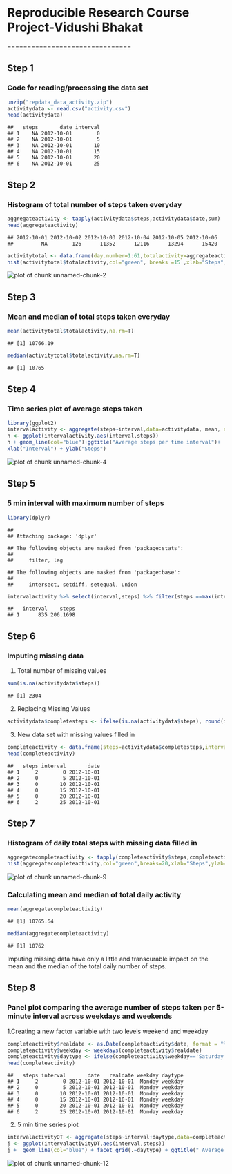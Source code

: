 #   Reproducible Research Course Project-Vidushi Bhakat
===============================
## Step 1  
### Code for reading/processing the data set

```r
unzip("repdata_data_activity.zip")
activitydata <- read.csv("activity.csv")
head(activitydata)
```

```
##   steps       date interval
## 1    NA 2012-10-01        0
## 2    NA 2012-10-01        5
## 3    NA 2012-10-01       10
## 4    NA 2012-10-01       15
## 5    NA 2012-10-01       20
## 6    NA 2012-10-01       25
```
## Step 2   
### Histogram of total number of steps taken everyday


```r
aggregateactivity <- tapply(activitydata$steps,activitydata$date,sum)
head(aggregateactivity)
```

```
## 2012-10-01 2012-10-02 2012-10-03 2012-10-04 2012-10-05 2012-10-06 
##         NA        126      11352      12116      13294      15420
```

```r
activitytotal <- data.frame(day.number=1:61,totalactivity=aggregateactivity)
hist(activitytotal$totalactivity,col="green", breaks =15 ,xlab="Steps",ylab="Frequency",main="Total Steps Histogram")
```

![plot of chunk unnamed-chunk-2](figure/unnamed-chunk-2-1.png)

## Step 3  
### Mean and median of total steps taken everyday

```r
mean(activitytotal$totalactivity,na.rm=T)
```

```
## [1] 10766.19
```

```r
median(activitytotal$totalactivity,na.rm=T)
```

```
## [1] 10765
```



##  Step 4  
###  Time series plot of average steps taken 
 
 ```r
 library(ggplot2)
 intervalactivity <- aggregate(steps~interval,data=activitydata, mean, na.action=na.omit)
 h <- ggplot(intervalactivity,aes(interval,steps))
 h + geom_line(col="blue")+ggtitle("Average steps per time interval")+
 xlab("Interval") + ylab("Steps")
 ```
 
 ![plot of chunk unnamed-chunk-4](figure/unnamed-chunk-4-1.png)



##   Step 5   
###   5 min interval with maximum number of steps
 
 ```r
 library(dplyr)
 ```
 
 ```
 ## 
 ## Attaching package: 'dplyr'
 ```
 
 ```
 ## The following objects are masked from 'package:stats':
 ## 
 ##     filter, lag
 ```
 
 ```
 ## The following objects are masked from 'package:base':
 ## 
 ##     intersect, setdiff, setequal, union
 ```
 
 ```r
 intervalactivity %>% select(interval,steps) %>% filter(steps ==max(intervalactivity$steps))
 ```
 
 ```
 ##   interval    steps
 ## 1      835 206.1698
 ```

## Step 6  
### Imputing missing data 
1. Total number of missing values

```r
sum(is.na(activitydata$steps))
```

```
## [1] 2304
```

2. Replacing Missing Values

```r
activitydata$completesteps <- ifelse(is.na(activitydata$steps), round(intervalactivity$steps[match(activitydata$interval, intervalactivity$interval)],0), activitydata$steps)
```

3. New data set with missing values filled in

```r
completeactivity <- data.frame(steps=activitydata$completesteps,interval=activitydata$interval,date=activitydata$date)
head(completeactivity)
```

```
##   steps interval       date
## 1     2        0 2012-10-01
## 2     0        5 2012-10-01
## 3     0       10 2012-10-01
## 4     0       15 2012-10-01
## 5     0       20 2012-10-01
## 6     2       25 2012-10-01
```


## Step 7
### Histogram of daily total steps with missing data filled in

```r
aggregatecompleteactivity <- tapply(completeactivity$steps,completeactivity$date, sum)
hist(aggregatecompleteactivity,col="green",breaks=20,xlab="Steps",ylab="Frequency",main="Total Steps Histogram")
```

![plot of chunk unnamed-chunk-9](figure/unnamed-chunk-9-1.png)


### Calculating mean and median of total daily activity 

```r
mean(aggregatecompleteactivity)
```

```
## [1] 10765.64
```

```r
median(aggregatecompleteactivity)
```

```
## [1] 10762
```
Imputing missing data have only a little and transcurable impact on the mean and the median of the total daily number of steps.


## Step 8
### Panel plot comparing the average number of steps taken per 5-minute interval across weekdays and weekends

1.Creating a new factor variable with two levels weekend and weekday

```r
completeactivity$realdate <- as.Date(completeactivity$date, format = "%Y-%m-%d")
completeactivity$weekday <- weekdays(completeactivity$realdate)
completeactivity$daytype <- ifelse(completeactivity$weekday=='Saturday' | completeactivity$weekday=='Sunday', 'weekend','weekday')
head(completeactivity)
```

```
##   steps interval       date   realdate weekday daytype
## 1     2        0 2012-10-01 2012-10-01  Monday weekday
## 2     0        5 2012-10-01 2012-10-01  Monday weekday
## 3     0       10 2012-10-01 2012-10-01  Monday weekday
## 4     0       15 2012-10-01 2012-10-01  Monday weekday
## 5     0       20 2012-10-01 2012-10-01  Monday weekday
## 6     2       25 2012-10-01 2012-10-01  Monday weekday
```

2. 5 min time series plot

```r
intervalactivityDT <- aggregate(steps~interval+daytype,data=completeactivity, FUN=mean, na.action=na.omit)
j <- ggplot(intervalactivityDT,aes(interval,steps))
j +  geom_line(col="blue") + facet_grid(.~daytype) + ggtitle(" Average steps per 5 min time interval- weekday v/s weekends") + xlab("Interval") + ylab("Steps")
```

![plot of chunk unnamed-chunk-12](figure/unnamed-chunk-12-1.png)

 
 
 
 
 
